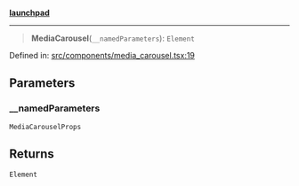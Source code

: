 [**launchpad**](index.md)

***

> **MediaCarousel**(`__namedParameters`): `Element`

Defined in: [src/components/media\_carousel.tsx:19](https://github.com/victorbratov/launchpad/blob/2fb5c03d3b8a4ead86d4ea12df9db7edc90ac88e/src/components/media_carousel.tsx#L19)

## Parameters

### \_\_namedParameters

`MediaCarouselProps`

## Returns

`Element`
